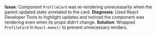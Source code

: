 **Issue**: Component `ProfileCard` was re-rendering unnecessarily when the parent updated state unrelated to the card.
**Diagnosis**: Used React Developer Tools to highlight updates and noticed the component was rendering even when its props didn’t change.
**Solution**: Wrapped `ProfileCard` in `React.memo()` to prevent unnecessary renders.
